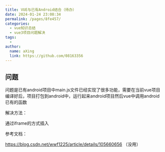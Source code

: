 ```yaml
---
title: VUE与已有Android结合（待办）
date: 2024-01-24 23:08:34
permalink: /pages/8fe457/
categories:
  - vue知识总结
  - vue3项目问题解决
tags:
  - 
author: 
  name: aXing
  link: https://github.com/08163356
---
```


## 问题

问题是已有android项目中main.js文件已经实现了很多功能，需要在当前vue项目编译好后，项目打包到android中，运行起来android项目然后vue中调用android已有的函数

解决方法：

通过iframe的方式插入





参考文档：

https://blog.csdn.net/wwf1225/article/details/105660656 （没用）